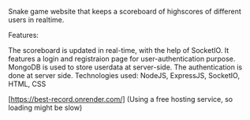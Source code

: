 Snake game website that keeps a scoreboard of highscores of different users in realtime.

Features:

The scoreboard is updated in real-time, with the help of SocketIO.
It features a login and registraion page for user-authentication purpose.
MongoDB is used to store userdata at server-side.
The authentication is done at server side.
Technologies used: NodeJS, ExpressJS, SocketIO, HTML, CSS

[https://best-record.onrender.com/] (Using a free hosting service, so loading might be slow)
